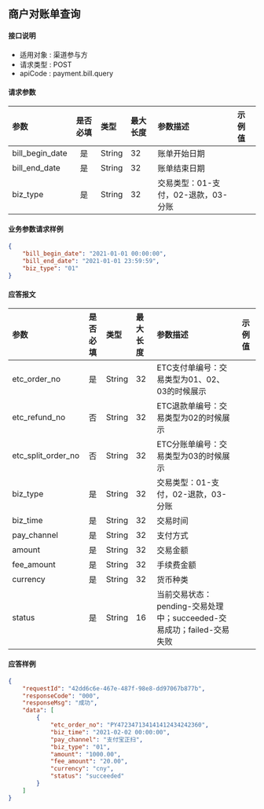## 商户对账单查询

#### 接口说明

* 适用对象 : 渠道参与方
* 请求类型 : POST
* apiCode : payment.bill.query

#### 请求参数
| 参数 | 是否必填 | 类型 | 最大长度 | 参数描述 | 示例值 |
|:----|:-------:|:-----|:-------|:--------|:------|
| bill_begin_date | 是 | String | 32 | 账单开始日期 | |
| bill_end_date | 是 | String | 32 | 账单结束日期 | |
| biz_type | 是 | String | 32 | 交易类型：01-支付，02-退款，03-分账 |  |

#### 业务参数请求样例
```json
{
    "bill_begin_date": "2021-01-01 00:00:00",
    "bill_end_date": "2021-01-01 23:59:59",
    "biz_type": "01"   
}
```

#### 应答报文

| 参数 | 是否必填 | 类型 | 最大长度 | 参数描述 | 示例值 |
|:----|:-------:|:----|:--------|:--------|:------|
| etc_order_no | 是 | String | 32 | ETC支付单编号：交易类型为01、02、03的时候展示 |  |
| etc_refund_no | 否 | String | 32 | ETC退款单编号：交易类型为02的时候展示 |  |
| etc_split_order_no | 否 | String | 32 | ETC分账单编号：交易类型为03的时候展示 |  |
| biz_type | 是 | String | 32 | 交易类型：01-支付，02-退款，03-分账 |  |
| biz_time | 是 | String | 32 | 交易时间 |  |
| pay_channel | 是 | String | 32 | 支付方式 |  |
| amount | 是 | String | 32 | 交易金额 |  |
| fee_amount | 是 | String | 32 | 手续费金额 |  |
| currency | 是 | String | 32 | 货币种类 |  |
| status | 是 | String | 16 | 当前交易状态：pending-交易处理中；succeeded-交易成功；failed-交易失败 | |

#### 应答样例

```json
{
    "requestId": "42dd6c6e-467e-487f-98e8-dd97067b877b",
    "responseCode": "000",
    "responseMsg": "成功",
    "data": [
        {
            "etc_order_no": "PY472347134141412434242360",
            "biz_time": "2021-02-02 00:00:00",
            "pay_channel": "支付宝正扫",
            "biz_type": "01",
            "amount": "1000.00",
            "fee_amount": "20.00",
            "currency": "cny",
            "status": "succeeded"
        }
    ]
}
```

